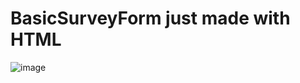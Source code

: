 # BasicSurveyForm just made with HTML
![image](https://user-images.githubusercontent.com/33202163/110401179-26385400-808a-11eb-986b-5044e52a7af5.png)
